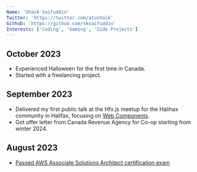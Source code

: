 ```yaml
---
Name: 'Shaik Saifuddin'
Twitter: 'https://twitter.com/atushaik'
Github: 'https://github.com/sksaifuddin'
Interests: ['Coding', 'Gaming', 'Side Projects']
---
```


## October 2023
- Experienced Halloween for the first time in Canada.
- Started with a freelancing project.

## September 2023
- Delivered my first public talk at the Hfx.js meetup for the Halihax community in Halifax, focusing on [Web Components](https://docs.google.com/presentation/d/1A0D5JLVM5MxANrsCPuiBGa5DTiqNfpA7DEZ0tE7Bm9Q/edit?usp=sharing).
- Got offer letter from Canada Revenue Agency for Co-op starting from winter 2024.

## August 2023
- [Passed AWS Associate Solutions Architect certification exam](https://www.credly.com/badges/cd86c6f3-bc23-46bb-8788-70332fab6b13/public_url)  

